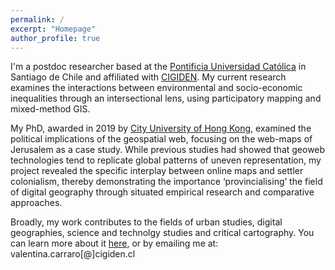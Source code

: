 ```yaml
---
permalink: /
excerpt: "Homepage"
author_profile: true
---
```


I'm a postdoc researcher based at the [Pontificia Universidad Católica](https://www.uc.cl/) in Santiago de Chile and affiliated with [CIGIDEN](http://www.cigiden.cl/en/home/). My current research examines the interactions between environmental and socio-economic inequalities through an intersectional lens, using participatory mapping and mixed-method GIS.

My PhD, awarded in 2019 by [City University of Hong Kong](https://www.cityu.edu.hk/), examined the political implications of the geospatial web, focusing on the web-maps of Jerusalem as a case study. While previous studies had showed that geoweb technologies tend to replicate global patterns of uneven representation, my project revealed the specific interplay between online maps and settler colonialism, thereby demonstrating the importance ‘provincialising’ the field of digital geography through situated empirical research and comparative approaches.

Broadly, my work contributes to the fields of urban studies, digital geographies, science and technolgy studies and critical cartography. You can learn more about it [here](https://vcarraro.com//about), or by emailing me at: valentina.carraro[@]cigiden.cl
